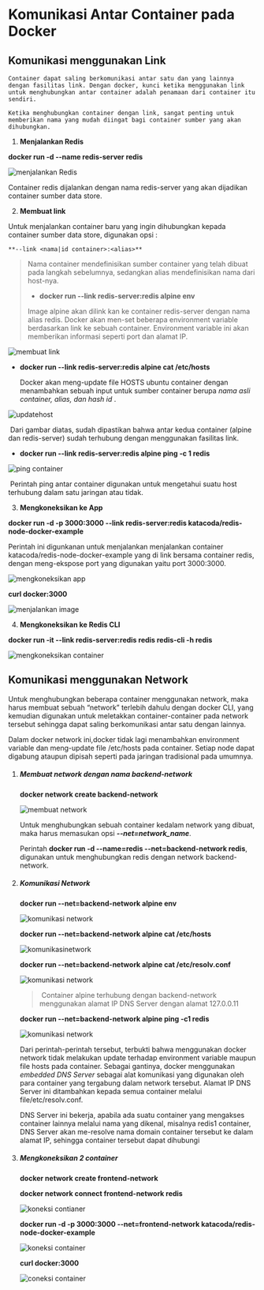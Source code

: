 # Komunikasi Antar Container pada Docker




## Komunikasi menggunakan Link

	Container dapat saling berkomunikasi antar satu dan yang lainnya dengan fasilitas link. Dengan docker, kunci ketika menggunakan link untuk menghubungkan antar container adalah penamaan dari container itu sendiri.
	
	Ketika menghubungkan container dengan link, sangat penting untuk memberikan nama yang mudah diingat bagi container sumber yang akan dihubungkan.

1. **Menjalankan Redis**

  **docker run -d --name redis-server redis**

  ![menjalankan Redis](img/1-1.png)

  Container redis dijalankan dengan nama redis-server yang akan dijadikan container sumber data store.

2. **Membuat link**

  Untuk menjalankan container baru yang ingin dihubungkan kepada container sumber data store, digunakan opsi :

   	**--link <nama|id container>:<alias>**

  > Nama container mendefinisikan sumber container yang telah dibuat pada langkah sebelumnya, sedangkan alias mendefinisikan nama dari host-nya.
  >
  > -  **docker run --link redis-server:redis alpine env**
  >
  >   Image alpine akan dilink kan ke container redis-server dengan nama alias redis. Docker akan men-set beberapa environment variable berdasarkan link ke sebuah container. Environment variable ini akan memberikan informasi seperti port dan alamat IP.

  ![membuat link](img/1_2a.png)

  - **docker run --link redis-server:redis alpine cat /etc/hosts**

    Docker akan meng-update file HOSTS ubuntu container dengan menambahkan sebuah input untuk sumber container berupa *nama asli container, alias, dan hash id* .

  ![updatehost](img\1_2b.png)

  ​	Dari gambar diatas, sudah dipastikan bahwa antar kedua container (alpine dan redis-server) sudah terhubung dengan menggunakan fasilitas link.

  - **docker run --link redis-server:redis alpine ping -c 1 redis**

  ![ping container](img\1_2c.png)

  ​	Perintah ping antar container digunakan untuk mengetahui suatu host terhubung dalam satu jaringan atau tidak. 

3. **Mengkoneksikan ke App**

  **docker run -d -p 3000:3000 --link redis-server:redis katacoda/redis-node-docker-example**

  Perintah ini digunkanan untuk menjalankan menjalankan container katacoda/redis-node-docker-example yang di link bersama container redis, dengan meng-ekspose port yang digunakan yaitu port 3000:3000.

  ![mengkoneksikan app](img\1-3a.png)

  **curl docker:3000**

  ![menjalankan image](img\1-3b.png)

4. **Mengkoneksikan ke Redis CLI**

  **docker run -it --link redis-server:redis redis redis-cli -h redis**

  ![mengkoneksikan container](img\1-4.png)

## Komunikasi menggunakan Network

Untuk menghubungkan beberapa container menggunakan network, maka harus membuat sebuah “network” terlebih dahulu dengan docker CLI, yang kemudian digunakan untuk meletakkan container-container pada network tersebut sehingga dapat saling berkomunikasi antar satu dengan lainnya.

Dalam docker network ini,docker tidak lagi menambahkan environment variable dan meng-update file /etc/hosts pada container. Setiap node dapat digabung ataupun dipisah seperti pada jaringan tradisional pada umumnya.

1. ##### **Membuat network dengan nama backend-network**

   **docker network create backend-network**

   ![membuat network](img\2-1.png)

   

   Untuk menghubungkan sebuah container kedalam network yang dibuat, maka harus memasukan opsi  ***--net=network_name***.

   Perintah **docker run -d --name=redis --net=backend-network redis**, digunakan untuk menghubungkan redis dengan network backend-network.


2. ##### **Komunikasi Network**

   **docker run --net=backend-network alpine env**

   ![komunikasi network](img\2-2a.png)

   **docker run --net=backend-network alpine cat /etc/hosts**

   ![komunikasinetwork](img\2-2b.png)

   **docker run --net=backend-network alpine cat /etc/resolv.conf**

   ![komunikasi network](img\2-2c.png)

   > ​	Container alpine terhubung dengan backend-network menggunakan alamat IP DNS Server dengan alamat 127.0.0.11

   **docker run --net=backend-network alpine ping -c1 redis**

   ![komunikasi network](img\2-2d.png)

   

   Dari perintah-perintah tersebut, terbukti bahwa menggunakan docker network tidak melakukan update terhadap environment variable maupun file hosts pada container. Sebagai gantinya, docker menggunakan *embedded*  *DNS Server* sebagai alat komunikasi yang digunakan oleh para container yang tergabung dalam network tersebut. Alamat IP DNS Server ini ditambahkan kepada semua container melalui file/etc/resolv.conf.

   DNS Server ini bekerja, apabila ada suatu container yang mengakses container lainnya melalui nama yang dikenal, misalnya redis1 container, DNS Server akan me-resolve nama domain container tersebut ke dalam alamat IP, sehingga container tersebut dapat dihubungi


3. ##### **Mengkoneksikan 2 container**

   **docker network create frontend-network**

   **docker network connect frontend-network redis**

   ![koneksi contianer](img\2-3a.png)

   

   

   **docker run -d -p 3000:3000 --net=frontend-network katacoda/redis-node-docker-example**

   ![koneksi container](img\2-3b.png)

   **curl docker:3000**

   ![coneksi container](img\2-3c.png)


